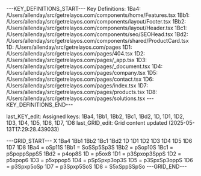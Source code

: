 ---KEY_DEFINITIONS_START---
Key Definitions:
1Ba4: /Users/allenday/src/getrelayos.com/components/home/Features.tsx
1Bb1: /Users/allenday/src/getrelayos.com/components/layout/Footer.tsx
1Bb2: /Users/allenday/src/getrelayos.com/components/layout/Header.tsx
1Bc1: /Users/allenday/src/getrelayos.com/components/seo/SEOHead.tsx
1Bd2: /Users/allenday/src/getrelayos.com/components/shared/ProductCard.tsx
1D: /Users/allenday/src/getrelayos.com/pages
1D1: /Users/allenday/src/getrelayos.com/pages/404.tsx
1D2: /Users/allenday/src/getrelayos.com/pages/_app.tsx
1D3: /Users/allenday/src/getrelayos.com/pages/_document.tsx
1D4: /Users/allenday/src/getrelayos.com/pages/company.tsx
1D5: /Users/allenday/src/getrelayos.com/pages/contact.tsx
1D6: /Users/allenday/src/getrelayos.com/pages/index.tsx
1D7: /Users/allenday/src/getrelayos.com/pages/products.tsx
1D8: /Users/allenday/src/getrelayos.com/pages/solutions.tsx
---KEY_DEFINITIONS_END---

last_KEY_edit: Assigned keys: 1Ba4, 1Bb1, 1Bb2, 1Bc1, 1Bd2, 1D, 1D1, 1D2, 1D3, 1D4, 1D5, 1D6, 1D7, 1D8
last_GRID_edit: Grid content updated (2025-05-13T17:29:28.439033)

---GRID_START---
X 1Ba4 1Bb1 1Bb2 1Bc1 1Bd2 1D 1D1 1D2 1D3 1D4 1D5 1D6 1D7 1D8
1Ba4 = oSp11S
1Bb1 = SoSSp5Sp3S
1Bb2 = pSop10S
1Bc1 = pSpoppSppS5
1Bd2 = p4op8S
1D = p5ox8
1D1 = p3Spxop3SppS
1D2 = p5xpop6
1D3 = p5xppop5
1D4 = pSpSpxp3op3S
1D5 = p3SpxSp3oppS
1D6 = p3Spxp5oSp
1D7 = p3Spxp5SoS
1D8 = S5xSppSSpSo
---GRID_END---


